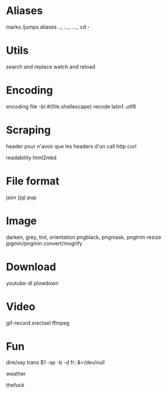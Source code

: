 # Aliases
marks /jumps
aliases .., ..., ...., cd -

# Utils
search and replace
watch and reload

# Encoding
encoding
file -bi #{file.shellescape}
recode latin1..utf8

# Scraping
header
pour n'avoir que les headers d'un call http
curl

readability
html2mkd

# File format
json (jq)
pup

# Image
darken, grey, tint, orientation
pngblack, pngmask, pngtrim
resize
jpgmin/pngmin
convert/mogrify

# Download
youtube-dl
plowdown

# Video
gif-record
xrectsel
ffmpeg

# Fun
dire/say
trans $1 -sp -b -d fr: &>/dev/null

weather

thefuck

